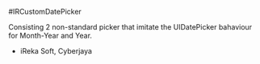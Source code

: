 #IRCustomDatePicker

Consisting 2 non-standard picker that imitate the UIDatePicker bahaviour for Month-Year and Year.

- iReka Soft, Cyberjaya
